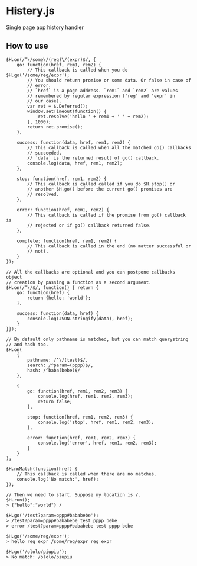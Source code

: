 Histery.js
==========

Single page app history handler

## How to use

    $H.on(/^\/some\/(reg)\/(expr)$/, {
        go: function(href, rem1, rem2) {
            // This callback is called when you do $H.go('/some/reg/expr');
            // You should return promise or some data. Or false in case of
            // error.
            // `href` is a page address. `rem1` and `rem2` are values
            // remembered by regular expression ('reg' and 'expr' in
            // our case).
            var ret = $.Deferred();
            window.setTimeout(function() {
                ret.resolve('hello ' + rem1 + ' ' + rem2);
            }, 1000);
            return ret.promise();
        },

        success: function(data, href, rem1, rem2) {
            // This callback is called when all the matched go() callbacks
            // succeeded.
            // `data` is the returned result of go() callback.
            console.log(data, href, rem1, rem2);
        },

        stop: function(href, rem1, rem2) {
            // This callback is called called if you do $H.stop() or
            // another $H.go() before the current go() promises are
            // resolved.
        },

        error: function(href, rem1, rem2) {
            // This callback is called if the promise from go() callback is
            // rejected or if go() callback returned false.
        },

        complete: function(href, rem1, rem2) {
            // This callback is called in the end (no matter successful or
            // not).
        }
    });

    // All the callbacks are optional and you can postpone callbacks object
    // creation by passing a function as a second argument.
    $H.on(/^\/$/, function() { return {
        go: function(href) {
            return {hello: 'world'};
        },

        success: function(data, href) {
            console.log(JSON.stringify(data), href);
        }
    }});

    // By default only pathname is matched, but you can match querystring
    // and hash too.
    $H.on(
        {
            pathname: /^\/(test)$/,
            search: /^param=(pppp)$/,
            hash: /^baba(bebe)$/
        },

        {
            go: function(href, rem1, rem2, rem3) {
                console.log(href, rem1, rem2, rem3);
                return false;
            },

            stop: function(href, rem1, rem2, rem3) {
                console.log('stop', href, rem1, rem2, rem3);
            },

            error: function(href, rem1, rem2, rem3) {
                console.log('error', href, rem1, rem2, rem3);
            }
        }
    );

    $H.noMatch(function(href) {
        // This callback is called when there are no matches.
        console.log('No match:', href);
    });

    // Then we need to start. Suppose my location is /.
    $H.run();
    > {"hello":"world"} /

    $H.go('/test?param=pppp#bababebe');
    > /test?param=pppp#bababebe test pppp bebe
    > error /test?param=pppp#bababebe test pppp bebe

    $H.go('/some/reg/expr');
    > hello reg expr /some/reg/expr reg expr

    $H.go('/ololo/piupiu');
    > No match: /ololo/piupiu
